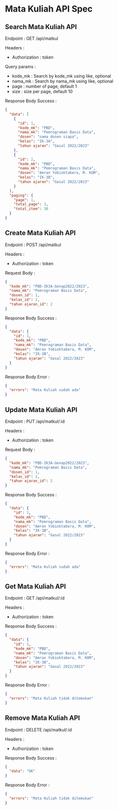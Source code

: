 # Mata Kuliah API Spec

## Search Mata Kuliah API

Endpoint : GET /api/matkul

Headers :

- Authorization : token

Query params :

- kode_mk : Search by kode_mk using like, optional
- nama_mk : Search by nama_mk using like, optional
- page : number of page, default 1
- size : size per page, default 10

Response Body Success :

```json
{
  "data": [
    {
      "id": 1,
      "kode_mk": "PBD",
      "nama_mk": "Pemrograman Basis Data",
      "dosen": "nama dosen siapa",
      "kelas": "IK-3A",
      "tahun ajaran": "Gasal 2022/2023"
    },
    {
      "id": 2,
      "kode_mk": "PBD",
      "nama_mk": "Pemrograman Basis Data",
      "dosen": "Amran Yobioktabera, M. KOM",
      "kelas": "IK-3B",
      "tahun ajaran": "Gasal 2022/2023"
    }
  ],
  "paging": {
    "page": 1,
    "total_page": 3,
    "total_item": 30
  }
}
```

## Create Mata Kuliah API

Endpoint : POST /api/matkul

Headers :

- Authorization : token

Request Body :

```json
{
  "kode_mk": "PBD-IK3A-Genap2022/2023",
  "nama_mk": "Pemrograman Basis Data",
  "dosen_id": 1,
  "kelas_id": 2,
  "tahun ajaran_id": 2
}
```

Response Body Success :

```json
{
  "data": {
    "id": 1,
    "kode_mk": "PBD",
    "nama_mk": "Pemrograman Basis Data",
    "dosen": "Amran Yobioktabera, M. KOM",
    "kelas": "IK-3B",
    "tahun ajaran": "Gasal 2022/2023"
  }
}
```

Response Body Error :

```json
{
  "errors": "Mata Kuliah sudah ada"
}
```

## Update Mata Kuliah API

Endpoint : PUT /api/matkul/:id

Headers :

- Authorization : token

Request Body :

```json
{
  "kode_mk": "PBD-IK3A-Genap2022/2023",
  "nama_mk": "Pemrograman Basis Data",
  "dosen_id": 1,
  "kelas_id": 2,
  "tahun ajaran_id": 2
}
```

Response Body Success :

```json
{
  "data": {
    "id": 1,
    "kode_mk": "PBD",
    "nama_mk": "Pemrograman Basis Data",
    "dosen": "Amran Yobioktabera, M. KOM",
    "kelas": "IK-3B",
    "tahun ajaran": "Gasal 2022/2023"
  }
}
```

Response Body Error :

```json
{
  "errors": "Mata Kuliah sudah ada"
}
```

## Get Mata Kuliah API

Endpoint : GET /api/matkul/:id

Headers :

- Authorization : token

Response Body Success :

```json
{
  "data": {
    "id": 1,
    "kode_mk": "PBD",
    "nama_mk": "Pemrograman Basis Data",
    "dosen": "Amran Yobioktabera, M. KOM",
    "kelas": "IK-3B",
    "tahun ajaran": "Gasal 2022/2023"
  }
}
```

Response Body Error :

```json
{
  "errors": "Mata Kuliah tidak ditemukan"
}
```

## Remove Mata Kuliah API

Endpoint : DELETE /api/matkul/:id

Headers :

- Authorization : token

Response Body Success :

```json
{
  "data": "OK"
}
```

Response Body Error :

```json
{
  "errors": "Mata Kuliah tidak ditemukan"
}
```
